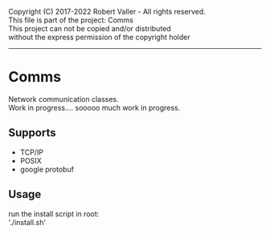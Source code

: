 Copyright (C) 2017-2022 Robert Valler - All rights reserved.   
This file is part of the project: Comms   
This project can not be copied and/or distributed   
without the express permission of the copyright holder   
*****************************************************************   

# Comms
Network communication classes.   
Work in progress.... sooooo much work in progress.   

## Supports
* TCP/IP 
* POSIX
* google protobuf

## Usage
run the install script in root:   
'./install.sh'
